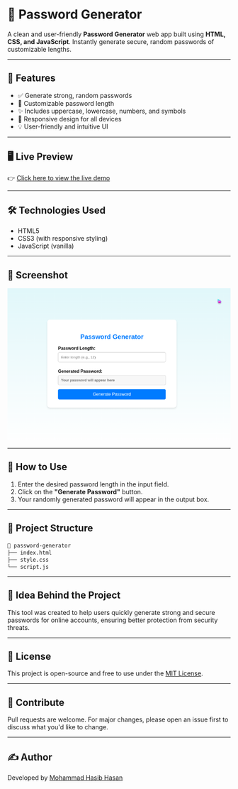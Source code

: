 # 🔐 Password Generator

A clean and user-friendly **Password Generator** web app built using **HTML, CSS, and JavaScript**. Instantly generate secure, random passwords of customizable lengths.

---

## 🚀 Features

- ✅ Generate strong, random passwords
- 🔢 Customizable password length
- ✨ Includes uppercase, lowercase, numbers, and symbols
- 📱 Responsive design for all devices
- 💡 User-friendly and intuitive UI

---

## 🖥️ Live Preview

👉 [Click here to view the live demo](https://random-password-tool.vercel.app/) 

---

## 🛠️ Technologies Used

- HTML5
- CSS3 (with responsive styling)
- JavaScript (vanilla)

---

## 📸 Screenshot

![Password Generator Screenshot](Assets/Screenshot-1.jpeg) 

---

## 🔧 How to Use

1. Enter the desired password length in the input field.
2. Click on the **"Generate Password"** button.
3. Your randomly generated password will appear in the output box.

---

## 📂 Project Structure

```
📁 password-generator
├── index.html
├── style.css
└── script.js
```

---

## 🧠 Idea Behind the Project

This tool was created to help users quickly generate strong and secure passwords for online accounts, ensuring better protection from security threats.

---

## 📃 License

This project is open-source and free to use under the [MIT License](LICENSE).

---

## 🤝 Contribute

Pull requests are welcome. For major changes, please open an issue first to discuss what you'd like to change.

---

## ✍️ Author

Developed by [Mohammad Hasib Hasan](https://github.com/HasibCoderLab)
